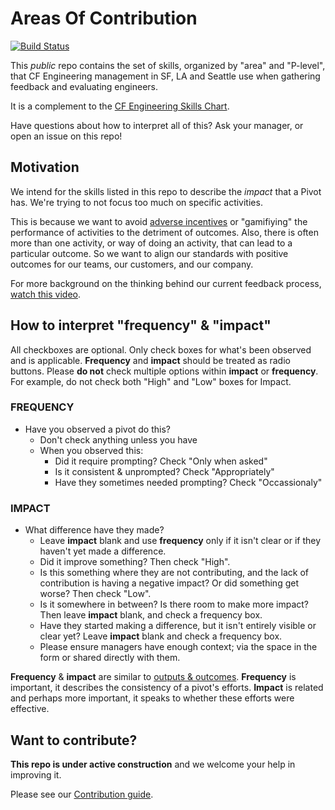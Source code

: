 # Areas Of Contribution

[![Build Status](https://travis-ci.org/pivotal-cf/areas-of-contribution.svg?branch=master)](https://travis-ci.org/pivotal-cf/areas-of-contribution)

This *public* repo contains the set of skills, organized by "area" and "P-level", that CF Engineering management in SF, LA and Seattle use when gathering feedback and evaluating engineers.

It is a complement to the [CF Engineering Skills Chart](https://docs.google.com/document/d/1O4MyiVHssukhGLQSxLAVEmAjJT3Gvk2bx0Mg31VGeGo).

Have questions about how to interpret all of this?  Ask your manager, or open an issue on this repo!

## Motivation

We intend for the skills listed in this repo to describe the *impact* that a Pivot has.  We're trying to not focus too much on specific activities.

This is because we want to avoid [adverse incentives](https://en.wikipedia.org/wiki/Perverse_incentive) or "gamifiying" the performance of activities to the detriment of outcomes.  Also, there is often more than one activity, or way of doing an activity, that can lead to a particular outcome.  So we want to align our standards with positive outcomes for our teams, our customers, and our company.

For more background on the thinking behind our current feedback process, [watch this video](https://sites.google.com/a/pivotal.io/cloud-foundry/resources/events-recordings/tech-talks/tt_feedback).

## How to interpret "frequency" & "impact"

All checkboxes are optional. Only check boxes for what's been observed and is applicable.
**Frequency** and **impact** should be treated as radio buttons. Please **do not** check multiple options within **impact** or **frequency**. For example, do not check both "High" and "Low" boxes for Impact.

### FREQUENCY

- Have you observed a pivot do this?
  - Don't check anything unless you have
  - When you observed this:
    - Did it require prompting? Check "Only when asked"
    - Is it consistent & unprompted? Check "Appropriately"
    - Have they sometimes needed prompting? Check "Occassionaly"

### IMPACT

- What difference have they made?
  - Leave **impact** blank and use **frequency** only if it isn't clear or if they haven't yet made a difference.
  - Did it improve something? Then check "High".
  - Is this something where they are not contributing, and the lack of contribution is having a negative impact? Or did something get worse? Then check "Low".
  - Is it somewhere in between?  Is there room to make more impact? Then leave **impact** blank, and check a frequency box.
  - Have they started making a difference, but it isn't entirely visible or clear yet? Leave **impact** blank and check a frequency box.
  - Please ensure managers have enough context; via the space in the form or shared directly with them.

**Frequency** & **impact** are similar to [outputs & outcomes](https://hbr.org/2012/11/its-not-just-semantics-managing-outcomes). **Frequency** is important, it describes the consistency of a pivot's efforts. **Impact** is related and perhaps more important, it speaks to whether these efforts were effective.

## Want to contribute?
**This repo is under active construction** and we welcome your help in improving
it.

Please see our [Contribution guide](CONTRIBUTING.md).
